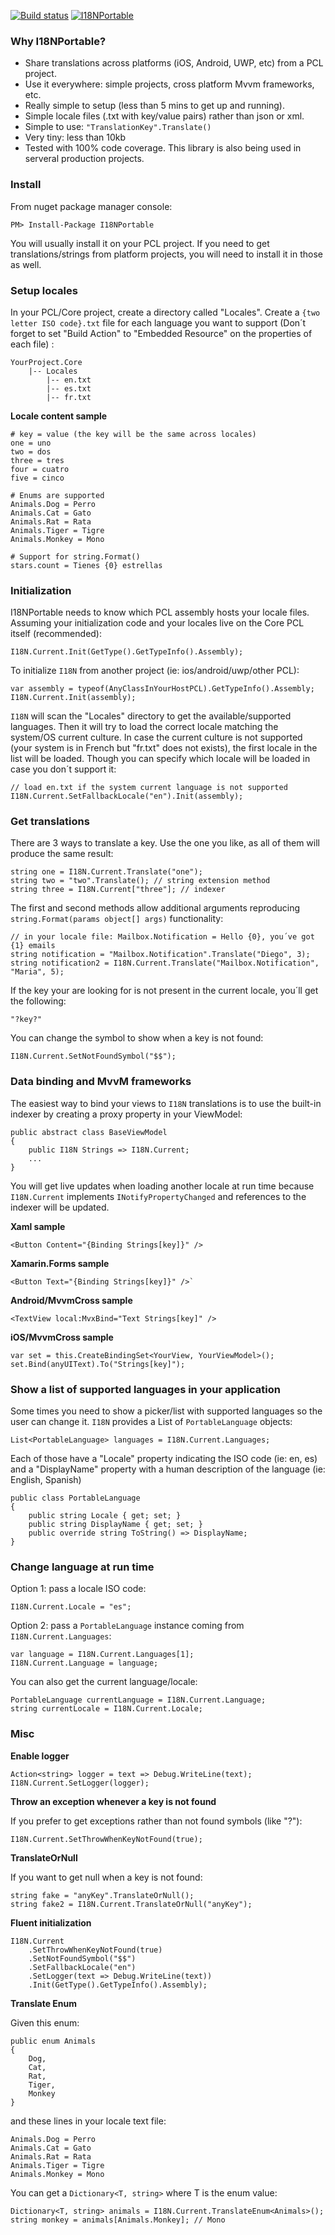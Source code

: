 [![Build status](https://ci.appveyor.com/api/projects/status/ogaeiar24scm9c8e?svg=true)](https://ci.appveyor.com/project/xleon/i18n-portable)
[![I18NPortable](https://img.shields.io/nuget/v/I18NPortable.svg?maxAge=2592000)](https://www.nuget.org/packages/I18NPortable/)

### Why I18NPortable?

- Share translations across platforms (iOS, Android, UWP, etc) from a PCL project.
- Use it everywhere: simple projects, cross platform Mvvm frameworks, etc.
- Really simple to setup (less than 5 mins to get up and running).
- Simple locale files (.txt with key/value pairs) rather than json or xml.
- Simple to use: `"TranslationKey".Translate()`
- Very tiny: less than 10kb
- Tested with 100% code coverage. This library is also being used in serveral production projects.


### Install

From nuget package manager console: 

`PM> Install-Package I18NPortable`

You will usually install it on your PCL project. 
If you need to get translations/strings from platform projects, you will need to install it in those as well.

### Setup locales

In your PCL/Core project, create a directory called "Locales".
Create a `{two letter ISO code}.txt` file for each language you want to support 
(Don´t forget to set "Build Action" to "Embedded Resource" on the properties of each file) :

    YourProject.Core
        |-- Locales
            |-- en.txt
            |-- es.txt
            |-- fr.txt
            

**Locale content sample**

    # key = value (the key will be the same across locales)
    one = uno
    two = dos
    three = tres
    four = cuatro
    five = cinco
    
    # Enums are supported
    Animals.Dog = Perro
    Animals.Cat = Gato
    Animals.Rat = Rata
    Animals.Tiger = Tigre
    Animals.Monkey = Mono

    # Support for string.Format()
    stars.count = Tienes {0} estrellas

### Initialization

I18NPortable needs to know which PCL assembly hosts your locale files. Assuming your 
initialization code and your locales live on the Core PCL itself (recommended):

    I18N.Current.Init(GetType().GetTypeInfo().Assembly);

To initialize `I18N` from another project (ie: ios/android/uwp/other PCL):

    var assembly = typeof(AnyClassInYourHostPCL).GetTypeInfo().Assembly;
    I18N.Current.Init(assembly);
    
`I18N` will scan the "Locales" directory to get the available/supported languages. 
Then it will try to load the correct locale matching the system/OS current culture.
In case the current culture is not supported (your system is in French but "fr.txt" does not exists), 
the first locale in the list will be loaded.
Though you can specify which locale will be loaded in case you don´t support it:

    // load en.txt if the system current language is not supported
    I18N.Current.SetFallbackLocale("en").Init(assembly); 

### Get translations

There are 3 ways to translate a key. Use the one you like, as all of them will produce the same result:

    string one = I18N.Current.Translate("one");
    string two = "two".Translate(); // string extension method
	string three = I18N.Current["three"]; // indexer
	
The first and second methods allow additional arguments 
reproducing `string.Format(params object[] args)` functionality: 

    // in your locale file: Mailbox.Notification = Hello {0}, you´ve got {1} emails
    string notification = "Mailbox.Notification".Translate("Diego", 3);
    string notification2 = I18N.Current.Translate("Mailbox.Notification", "Maria", 5);
    
If the key your are looking for is not present in the current locale, you´ll get the following:

    "?key?"
    
You can change the symbol to show when a key is not found:

    I18N.Current.SetNotFoundSymbol("$$"); 
    
### Data binding and MvvM frameworks
    
The easiest way to bind your views to `I18N` translations is to use the built-in indexer by creating a proxy property in your ViewModel:

    public abstract class BaseViewModel
	{
		public I18N Strings => I18N.Current;
        ...
    }
    
 You will get live updates when loading another locale at run time because `I18N.Current` implements `INotifyPropertyChanged` and references to the indexer will be updated.

**Xaml sample**

    <Button Content="{Binding Strings[key]}" />
    
**Xamarin.Forms sample**

    <Button Text="{Binding Strings[key]}" />`
    
**Android/MvvmCross sample**

    <TextView local:MvxBind="Text Strings[key]" />
                
**iOS/MvvmCross sample**

    var set = this.CreateBindingSet<YourView, YourViewModel>();
    set.Bind(anyUIText).To("Strings[key]");

### Show a list of supported languages in your application

Some times you need to show a picker/list with supported languages so the user can change it. 
`I18N` provides a List of `PortableLanguage` objects:

    List<PortableLanguage> languages = I18N.Current.Languages;
    
Each of those have a "Locale" property indicating the ISO code (ie: en, es) and a "DisplayName" property with a human description of the language (ie: English, Spanish)

    public class PortableLanguage
	{
		public string Locale { get; set; }
		public string DisplayName { get; set; }
		public override string ToString() => DisplayName;
	}

### Change language at run time

Option 1: pass a locale ISO code:

    I18N.Current.Locale = "es";

Option 2: pass a `PortableLanguage` instance coming from `I18N.Current.Languages`:

    var language = I18N.Current.Languages[1];
	I18N.Current.Language = language;
    
You can also get the current language/locale:

    PortableLanguage currentLanguage = I18N.Current.Language;
    string currentLocale = I18N.Current.Locale;
    

### Misc

**Enable logger**

    Action<string> logger = text => Debug.WriteLine(text);
    I18N.Current.SetLogger(logger);
    
**Throw an exception whenever a key is not found**

If you prefer to get exceptions rather than not found symbols (like "?"):

    I18N.Current.SetThrowWhenKeyNotFound(true);
    
**TranslateOrNull**

If you want to get null when a key is not found:

    string fake = "anyKey".TranslateOrNull();
    string fake2 = I18N.Current.TranslateOrNull("anyKey");

**Fluent initialization**

    I18N.Current
        .SetThrowWhenKeyNotFound(true)
        .SetNotFoundSymbol("$$")
        .SetFallbackLocale("en")
		.SetLogger(text => Debug.WriteLine(text))
        .Init(GetType().GetTypeInfo().Assembly);
        
**Translate Enum**

Given this enum:

    public enum Animals
	{
		Dog,
		Cat,
		Rat,
		Tiger,
		Monkey
	}
    
and these lines in your locale text file:

    Animals.Dog = Perro
    Animals.Cat = Gato
    Animals.Rat = Rata
    Animals.Tiger = Tigre
    Animals.Monkey = Mono
    
You can get a `Dictionary<T, string>` where T is the enum value:

    Dictionary<T, string> animals = I18N.Current.TranslateEnum<Animals>();
	string monkey = animals[Animals.Monkey]; // Mono